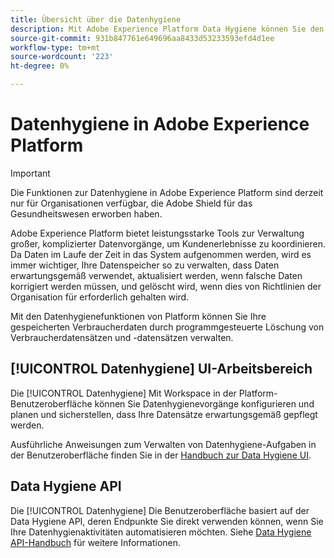 ```yaml
---
title: Übersicht über die Datenhygiene
description: Mit Adobe Experience Platform Data Hygiene können Sie den Lebenszyklus Ihrer Daten verwalten, indem Sie veraltete oder ungenaue Datensätze aktualisieren oder bereinigen.
source-git-commit: 931b847761e649696aa8433d53233593efd4d1ee
workflow-type: tm+mt
source-wordcount: '223'
ht-degree: 0%

---
```


# Datenhygiene in Adobe Experience Platform

>[!IMPORTANT]
>
>Die Funktionen zur Datenhygiene in Adobe Experience Platform sind derzeit nur für Organisationen verfügbar, die Adobe Shield für das Gesundheitswesen erworben haben.

Adobe Experience Platform bietet leistungsstarke Tools zur Verwaltung großer, komplizierter Datenvorgänge, um Kundenerlebnisse zu koordinieren. Da Daten im Laufe der Zeit in das System aufgenommen werden, wird es immer wichtiger, Ihre Datenspeicher so zu verwalten, dass Daten erwartungsgemäß verwendet, aktualisiert werden, wenn falsche Daten korrigiert werden müssen, und gelöscht wird, wenn dies von Richtlinien der Organisation für erforderlich gehalten wird.

Mit den Datenhygienefunktionen von Platform können Sie Ihre gespeicherten Verbraucherdaten durch programmgesteuerte Löschung von Verbraucherdatensätzen und -datensätzen verwalten.

## [!UICONTROL Datenhygiene] UI-Arbeitsbereich

Die [!UICONTROL Datenhygiene] Mit Workspace in der Platform-Benutzeroberfläche können Sie Datenhygienevorgänge konfigurieren und planen und sicherstellen, dass Ihre Datensätze erwartungsgemäß gepflegt werden.

Ausführliche Anweisungen zum Verwalten von Datenhygiene-Aufgaben in der Benutzeroberfläche finden Sie in der [Handbuch zur Data Hygiene UI](./ui/overview.md).

## Data Hygiene API

Die [!UICONTROL Datenhygiene] Die Benutzeroberfläche basiert auf der Data Hygiene API, deren Endpunkte Sie direkt verwenden können, wenn Sie Ihre Datenhygienaktivitäten automatisieren möchten. Siehe [Data Hygiene API-Handbuch](./api/overview.md) für weitere Informationen.
